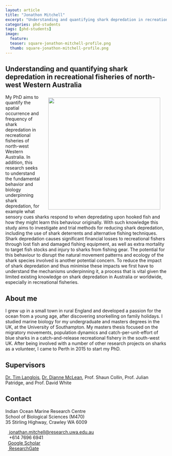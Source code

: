```yaml
---
layout: article
title: "Jonathon Mitchell"
excerpt: "Understanding and quantifying shark depredation in recreational fisheries of north-west Western Australia"
categories: phd-students
tags: [phd-students]
image:
  feature: 
  teaser: square-jonathon-mitchell-profile.png
  thumb: square-jonathon-mitchell-profile.png
---
```

## Understanding and quantifying shark depredation in recreational fisheries of north-west Western Australia 
<img src='/images/square-jonathon-mitchell-profile.png' align='right' width="350" hspace="20" vspace="10">
My PhD aims to quantify the spatial occurrence and frequency of shark depredation in recreational fisheries of north-west Western Australia. In addition, this research seeks to understand the fundamental behavior and biology underpinning shark depredation, for example what sensory cues sharks respond to when depredating upon hooked fish and how they might learn this behaviour originally. With such knowledge this study aims to investigate and trial methods for reducing shark depredation, including the use of shark deterrents and alternative fishing techniques. Shark depredation causes significant financial losses to recreational fishers through lost fish and damaged fishing equipment, as well as extra mortality to target fish stocks and injury to sharks from fishing gear. The potential for this behaviour to disrupt the natural movement patterns and ecology of the shark species involved is another potential concern. To reduce the impact of shark depredation and thus minimise these impacts we first have to understand the mechanisms underpinning it, a process that is vital given the limited existing knowledge on shark depredation in Australia or worldwide, especially in recreational fisheries. 

## About me
I grew up in a small town in rural England and developed a passion for the ocean from a young age, after discovering snorkelling on family holidays. I studied marine biology for my undergraduate and masters degrees in the UK, at the University of Southampton. My masters thesis focused on the migratory movements, population dynamics and catch-per-unit-effort of blue sharks in a catch-and-release recreational fishery in the south-west UK. After being involved with a number of other research projects on sharks as a volunteer, I came to Perth in 2015 to start my PhD. 

## Supervisors
[Dr. Tim Langlois](https://uwamegfisheries.github.io/researchers/tim-langlois/ "Tim Langlois"), [Dr. Dianne McLean](https://uwamegfisheries.github.io/researchers/dianne-mclean/ "Dianne McLean"), Prof. Shaun Collin, Prof. Julian Patridge, and Prof. David White

## Contact
<p class="address"><i class="far fa-building"></i> Indian Ocean Marine Research Centre <br>
School of Biological Sciences (M470)<br>
35 Stirling Highway, Crawley WA 6009</p>

<p class="phoneemail"><i class="far fa-envelope-open"></i>&nbsp;&nbsp;<a href="mailto:jonathan.mitchell@research.uwa.edu.au"> jonathan.mitchell@research.uwa.edu.au</a><br>
<i class="fas fa-phone"></i>&nbsp;&nbsp; +614 7696 6941<br>
<i class="fas fa-graduation-cap"></i>&nbsp;&nbsp;<a href="https://scholar.google.com.au/citations?user=R5h5BUkAAAAJ&hl=en">Google Scholar</a><br>
<i class="fab fa-researchgate"></i>&nbsp;&nbsp;<a href="https://www.researchgate.net/profile/Jonathan_Mitchell8"> ResearchGate</a><br>

